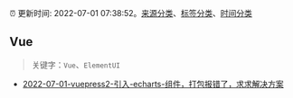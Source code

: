 :alarm_clock: 更新时间: 2022-07-01 07:38:52。[来源分类](../README.md)、[标签分类](../TAGS.md)、[时间分类](../TIMELINE.md)

## Vue


> 关键字：`Vue`、`ElementUI`



- [2022-07-01-vuepress2-引入-echarts-组件，打包报错了，求求解决方案](https://www.v2ex.com/t/863451) 
